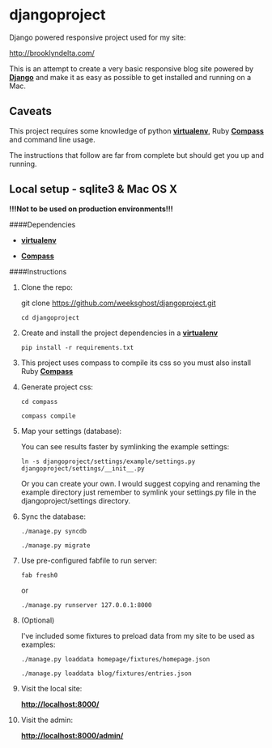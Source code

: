 djangoproject
=============

Django powered responsive project used for my site:

http://brooklyndelta.com/

This is an attempt to create a very basic responsive blog site powered by **[Django](https://www.djangoproject.com/)**
and make it as easy as possible to get installed and running on a Mac.

Caveats
-------

This project requires some knowledge of python **[virtualenv](http://www.virtualenv.org/en/latest/)**,
Ruby **[Compass](https://rubygems.org/gems/compass)** and command line usage.

The instructions that follow are far from complete but should get you up and running.

Local setup - sqlite3 & Mac OS X
--------------------------------
**!!!Not to be used on production environments!!!**

####Dependencies

- **[virtualenv](http://www.virtualenv.org/en/latest/)**

- **[Compass](https://rubygems.org/gems/compass)**

####Instructions

1. Clone the repo:

    git clone https://github.com/weeksghost/djangoproject.git

    `cd djangoproject`

2.  Create and install the project dependencies in a **[virtualenv](http://www.virtualenv.org/en/latest/virtualenv.html#installation)**

    `pip install -r requirements.txt`

3.  This project uses compass to compile its css so you must also install Ruby **[Compass](https://rubygems.org/gems/compass)**

4. Generate project css:

    `cd compass`

    `compass compile`

5. Map your settings (database):

    You can see results faster by symlinking the example settings:

    `ln -s djangoproject/settings/example/settings.py djangoproject/settings/__init__.py`

    Or you can create your own. I would suggest copying and renaming the example directory
    just remember to symlink your settings.py file in the djangoproject/settings directory.


6. Sync the database:

    `./manage.py syncdb`

    `./manage.py migrate`

7. Use pre-configured fabfile to run server:

    `fab fresh0`

    or

    `./manage.py runserver 127.0.0.1:8000`

8. (Optional)

    I've included some fixtures to preload data from my site to be used as examples:

    `./manage.py loaddata homepage/fixtures/homepage.json`

    `./manage.py loaddata blog/fixtures/entries.json`

9. Visit the local site:

    **[http://localhost:8000/](http://localhost:8000/)**

10. Visit the admin:

    **[http://localhost:8000/admin/](http://localhost:8000/admin/)**
